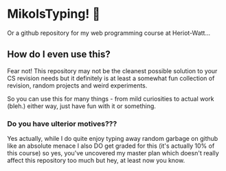 # MikoIsTyping! 🍤

Or a github repository for my web programming course at Heriot-Watt...

## How do I even use this?

Fear not! This repository may not be the cleanest possible solution to your CS revision needs but it definitely is at least a somewhat fun collection of revision, random projects and weird experiments.

So you can use this for many things - from mild curiosities to actual work (bleh.) either way, just have fun with it or something.


### Do you have ulterior motives???

Yes actually, while I do quite enjoy typing away random garbage on github like an absolute menace I also DO get graded for this (it's actually 10% of this course) so yes, you've uncovered my master plan which doesn't really affect this repository too much but hey, at least now you know.

